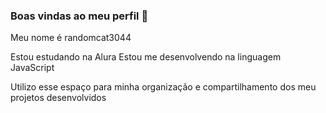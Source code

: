### Boas vindas ao meu perfil 💙

Meu nome é randomcat3044

Estou estudando na Alura
Estou me desenvolvendo na linguagem JavaScript

Utilizo esse espaço para minha organização e compartilhamento dos meu projetos desenvolvidos







